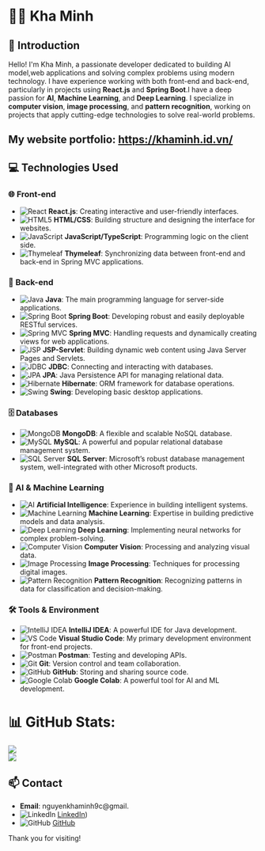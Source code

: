 # 🧑‍💻 Kha Minh

## 📜 Introduction
Hello! I'm Kha Minh, a passionate developer dedicated to building AI model,web applications and solving complex problems using modern technology. I have experience working with both front-end and back-end, particularly in projects using **React.js** and **Spring Boot**.I have a deep passion for **AI**, **Machine Learning**, and **Deep Learning**. I specialize in **computer vision**, **image processing**, and **pattern recognition**, working on projects that apply cutting-edge technologies to solve real-world problems.

## My website portfolio: https://khaminh.id.vn/


## 💻 Technologies Used

### 🌐 Front-end
- ![React](https://img.shields.io/badge/React-20232A?style=for-the-badge&logo=react&logoColor=61DAFB) **React.js**: Creating interactive and user-friendly interfaces.
- ![HTML5](https://img.shields.io/badge/HTML5-E34F26?style=for-the-badge&logo=html5&logoColor=white) **HTML/CSS**: Building structure and designing the interface for websites.
- ![JavaScript](https://img.shields.io/badge/JavaScript-F7DF1E?style=for-the-badge&logo=javascript&logoColor=black) **JavaScript/TypeScript**: Programming logic on the client side.
- ![Thymeleaf](https://img.shields.io/badge/Thymeleaf-005F0F?style=for-the-badge&logo=thymeleaf&logoColor=white) **Thymeleaf**: Synchronizing data between front-end and back-end in Spring MVC applications.

### 🚀 Back-end
- ![Java](https://img.shields.io/badge/Java-007396?style=for-the-badge&logo=java&logoColor=white) **Java**: The main programming language for server-side applications.
- ![Spring Boot](https://img.shields.io/badge/Spring%20Boot-6DB33F?style=for-the-badge&logo=spring-boot&logoColor=white) **Spring Boot**: Developing robust and easily deployable RESTful services.
- ![Spring MVC](https://img.shields.io/badge/Spring%20MVC-6DB33F?style=for-the-badge&logo=spring&logoColor=white) **Spring MVC**: Handling requests and dynamically creating views for web applications.
- ![JSP](https://img.shields.io/badge/JSP-FF5722?style=for-the-badge&logo=java&logoColor=white) **JSP-Servlet**: Building dynamic web content using Java Server Pages and Servlets.
- ![JDBC](https://img.shields.io/badge/JDBC-007396?style=for-the-badge&logo=java&logoColor=white) **JDBC**: Connecting and interacting with databases.
- ![JPA](https://img.shields.io/badge/JPA-007396?style=for-the-badge&logo=java&logoColor=white) **JPA**: Java Persistence API for managing relational data.
- ![Hibernate](https://img.shields.io/badge/Hibernate-59666C?style=for-the-badge&logo=hibernate&logoColor=white) **Hibernate**: ORM framework for database operations.
- ![Swing](https://img.shields.io/badge/Swing-007396?style=for-the-badge&logo=java&logoColor=white) **Swing**: Developing basic desktop applications.

### 🗄️ Databases
- ![MongoDB](https://img.shields.io/badge/MongoDB-4EA94B?style=for-the-badge&logo=mongodb&logoColor=white) **MongoDB**: A flexible and scalable NoSQL database.
- ![MySQL](https://img.shields.io/badge/MySQL-4479A1?style=for-the-badge&logo=mysql&logoColor=white) **MySQL**: A powerful and popular relational database management system.
- ![SQL Server](https://img.shields.io/badge/SQL%20Server-CC2927?style=for-the-badge&logo=microsoft-sql-server&logoColor=white) **SQL Server**: Microsoft’s robust database management system, well-integrated with other Microsoft products.

### 🤖 AI & Machine Learning
- ![AI](https://img.shields.io/badge/Artificial%20Intelligence-FF6C37?style=for-the-badge&logo=ai) **Artificial Intelligence**: Experience in building intelligent systems.
- ![Machine Learning](https://img.shields.io/badge/Machine%20Learning-007396?style=for-the-badge&logo=ml&logoColor=white) **Machine Learning**: Expertise in building predictive models and data analysis.
- ![Deep Learning](https://img.shields.io/badge/Deep%20Learning-59666C?style=for-the-badge&logo=deep-learning&logoColor=white) **Deep Learning**: Implementing neural networks for complex problem-solving.
- ![Computer Vision](https://img.shields.io/badge/Computer%20Vision-4EA94B?style=for-the-badge&logo=opencv&logoColor=white) **Computer Vision**: Processing and analyzing visual data.
- ![Image Processing](https://img.shields.io/badge/Image%20Processing-E34F26?style=for-the-badge&logo=image&logoColor=white) **Image Processing**: Techniques for processing digital images.
- ![Pattern Recognition](https://img.shields.io/badge/Pattern%20Recognition-FF5722?style=for-the-badge&logo=pr&logoColor=white) **Pattern Recognition**: Recognizing patterns in data for classification and decision-making.

### 🛠️ Tools & Environment
- ![IntelliJ IDEA](https://img.shields.io/badge/IntelliJ%20IDEA-000000?style=for-the-badge&logo=intellij-idea&logoColor=white) **IntelliJ IDEA**: A powerful IDE for Java development.
- ![VS Code](https://img.shields.io/badge/VS%20Code-007ACC?style=for-the-badge&logo=visual-studio-code&logoColor=white) **Visual Studio Code**: My primary development environment for front-end projects.
- ![Postman](https://img.shields.io/badge/Postman-FF6C37?style=for-the-badge&logo=postman&logoColor=white) **Postman**: Testing and developing APIs.
- ![Git](https://img.shields.io/badge/Git-F05032?style=for-the-badge&logo=git&logoColor=white) **Git**: Version control and team collaboration.
- ![GitHub](https://img.shields.io/badge/GitHub-181717?style=for-the-badge&logo=github&logoColor=white) **GitHub**: Storing and sharing source code.
- ![Google Colab](https://img.shields.io/badge/Google%20Colab-F9AB00?style=for-the-badge&logo=google-colab&logoColor=white) **Google Colab**: A powerful tool for AI and ML development.
# 📊 GitHub Stats:
![](https://github-readme-stats.vercel.app/api?username=KhaMinh0709&theme=dark&hide_border=false&include_all_commits=false&count_private=false)<br/>
![](https://github-readme-streak-stats.herokuapp.com/?user=KhaMinh0709&theme=dark&hide_border=false)<br/>


## 📫 Contact
- **Email**: nguyenkhaminh9c@gmail.
- ![LinkedIn](https://img.shields.io/badge/LinkedIn-0A66C2?style=for-the-badge&logo=linkedin&logoColor=white) [LinkedIn](https://www.linkedin.com/in/minh-nguy%E1%BB%85n-kh%E1%BA%A3-61a3aa312/))
- ![GitHub](https://img.shields.io/badge/GitHub-181717?style=for-the-badge&logo=github&logoColor=white) [GitHub](https://github.com/khaminh0709)

Thank you for visiting!
